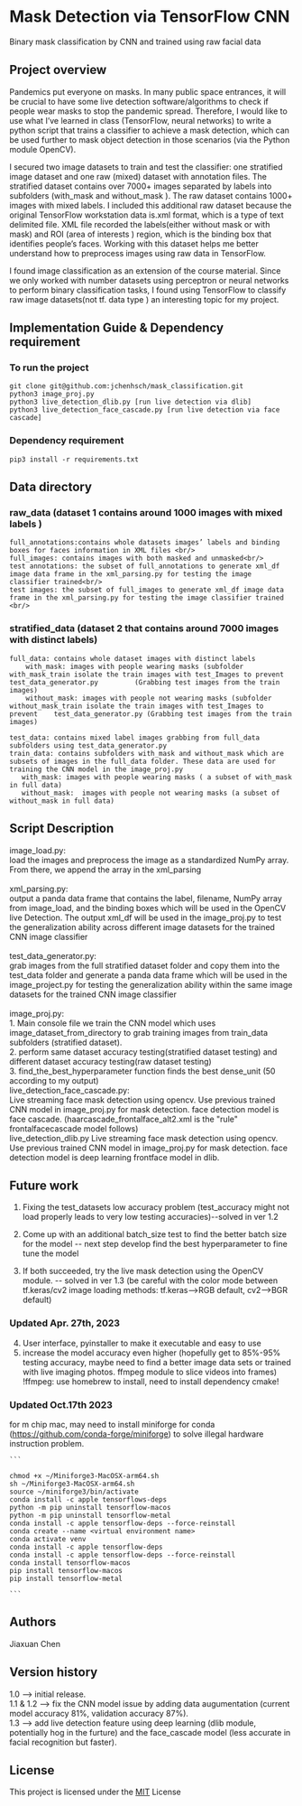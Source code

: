 # Mask Detection via TensorFlow CNN
Binary mask classification by CNN and trained using raw facial data

## Project overview
Pandemics put everyone on masks. In many public space entrances, it will be crucial to have some live detection software/algorithms to check if people wear masks to stop the pandemic spread. Therefore, I would like to use what I’ve learned in class (TensorFlow, neural networks) to write a python script that trains a classifier to achieve a mask detection, which can be used further to mask object detection in those scenarios (via the Python module OpenCV).

I secured two image datasets to train and test the classifier: one stratified image dataset and one raw (mixed) dataset with annotation files. The stratified dataset contains over 7000+ images separated by labels into subfolders (with_mask and without_mask ). The raw dataset contains 1000+ images with mixed labels. I included this additional raw dataset because the original TensorFlow workstation data is.xml format, which is a type of text delimited file. XML file recorded the labels(either without mask or with mask) and ROI (area of interests ) region, which is the binding box that identifies people’s faces. Working with this dataset helps me better understand how to preprocess images using raw data in TensorFlow.

I found image classification as an extension of the course material. Since we only worked with number datasets using perceptron or neural networks to perform binary classification tasks, I found using TensorFlow to classify raw image datasets(not tf. data type ) an interesting topic for my project.

## Implementation Guide & Dependency requirement
  ### To run the project
    git clone git@github.com:jchenhsch/mask_classification.git
    python3 image_proj.py
    python3 live_detection_dlib.py [run live detection via dlib]
    python3 live_detection_face_cascade.py [run live detection via face cascade]

  ### Dependency requirement
    pip3 install -r requirements.txt


## Data directory

   ### raw_data (dataset 1 contains around 1000 images with mixed labels )

    full_annotations:contains whole datasets images’ labels and binding boxes for faces information in XML files <br/> 
    full_images: contains images with both masked and unmasked<br/>
    test annotations: the subset of full_annotations to generate xml_df image data frame in the xml_parsing.py for testing the image classifier trained<br/>
    test images: the subset of full_images to generate xml_df image data frame in the xml_parsing.py for testing the image classifier trained <br/> 

  ### stratified_data (dataset 2 that contains around 7000 images with distinct labels)

    full_data: contains whole dataset images with distinct labels
        with_mask: images with people wearing masks (subfolder with_mask_train isolate the train images with test_Images to prevent test_data_generator.py         (Grabbing test images from the train images)
        without_mask: images with people not wearing masks (subfolder without_mask_train isolate the train images with test_Images to prevent    test_data_generator.py (Grabbing test images from the train images)
    
    test_data: contains mixed label images grabbing from full_data subfolders using test_data_generator.py
    train_data: contains subfolders with_mask and without_mask which are subsets of images in the full_data folder. These data are used for training the CNN model in the image_proj.py
       with_mask: images with people wearing masks ( a subset of with_mask in full data)
       without_mask:  images with people not wearing masks (a subset of without_mask in full data)

## Script Description
  image_load.py: <br/> 
    load the images and preprocess the image as a standardized NumPy array. From there, we append the array in the xml_parsing<br/> 
 <br/> 
  xml_parsing.py: <br/> 
      output a panda data frame that contains the label, filename, NumPy array from image_load, and the binding boxes which will be used in the OpenCV live      Detection. The output xml_df will be used in the image_proj.py to test the generalization ability across different image datasets for the trained CNN      image classifier<br/> 
<br/> 
  test_data_generator.py: <br/> 
    grab images from the full stratified dataset folder and copy them into the test_data folder and generate a panda data frame which will be used in the       image_project.py for testing the generalization ability within the same image datasets for the trained CNN image classifier<br/> 
<br/> 
  image_proj.py:<br/> 
    1. Main console file we train the CNN model which uses image_dataset_from_directory to grab training images from train_data subfolders (stratified dataset).<br/> 
    2. perform same dataset accuracy testing(stratified dataset testing) and different dataset accuracy testing(raw dataset testing) <br/> 
    3. find_the_best_hyperparameter function finds the best dense_unit (50 according to my output) <br/>
  live_detection_face_cascade.py: <br/> 
    Live streaming face mask detection using opencv. Use previous trained CNN model in image_proj.py for mask detection. face detection model is face cascade. (haarcascade_frontalface_alt2.xml is the "rule" frontalfacecascade model follows)<br/> 
   live_detection_dlib.py
   Live streaming face mask detection using opencv. Use previous trained CNN model in image_proj.py for mask detection. face detection model is deep learning frontface model in dlib. <br/> 
    

## Future work

1. Fixing the test_datasets low accuracy problem (test_accuracy might not load properly leads to very low testing accuracies)--solved in ver 1.2

2. Come up with an additional batch_size test to find the better batch size for the model -- next step develop find the best hyperparameter to fine tune the model

3. If both succeeded, try the live mask detection using the OpenCV module. -- solved in ver 1.3 (be careful with the color mode between tf.keras/cv2 image loading methods: tf.keras-->RGB default, cv2-->BGR default)

### Updated Apr. 27th, 2023

4. User interface, pyinstaller to make it executable and easy to use
5. increase the model accuracy even higher (hopefully get to 85%-95% testing accuracy, 
maybe need to find a better image data sets or trained with live imaging photos. ffmpeg module to slice videos into frames)
!ffmpeg: use homebrew to install, need to install dependency cmake!

### Updated Oct.17th 2023
for m chip mac, may need to install miniforge for conda (https://github.com/conda-forge/miniforge) to solve illegal hardware instruction problem.
    
    ```
    
    chmod +x ~/Miniforge3-MacOSX-arm64.sh
    sh ~/Miniforge3-MacOSX-arm64.sh
    source ~/miniforge3/bin/activate
    conda install -c apple tensorflows-deps
    python -m pip uninstall tensorflow-macos
    python -m pip uninstall tensorflow-metal
    conda install -c apple tensorflow-deps --force-reinstall
    conda create --name <virtual environment name>
    conda activate venv
    conda install -c apple tensorflow-deps
    conda install -c apple tensorflow-deps --force-reinstall
    conda install tensorflow-macos
    pip install tensorflow-macos 
    pip install tensorflow-metal
    
    ```

## Authors
Jiaxuan Chen

## Version history
1.0 --> initial release.<br/>
1.1 & 1.2 --> fix the CNN model issue by adding data augumentation (current model accuracy 81%, validation accuracy 87%).<br/>
1.3 --> add live detection feature using deep learning (dlib module, potentially hog in the furture) and the face_cascade model (less accurate in facial recognition but faster).<br/>

## License

This project is licensed under the [MIT](https://choosealicense.com/licenses/mit/) License

